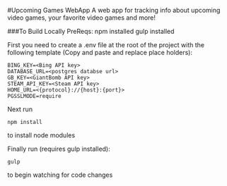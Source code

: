 #Upcoming Games WebApp
A web app for tracking info about upcoming video games, your favorite video games and more!

###To Build Locally
PreReqs:
npm installed
gulp installed

First you need to create a .env file at the root of the project with the following template (Copy and paste and replace place holders):
```
BING_KEY=<Bing API key>
DATABASE_URL=<postgres databse url>
GB_KEY=<GiantBomb API key>
STEAM_API_KEY=<Steam API key>
HOME_URL=<{protocol}://{host}:{port}>
PGSSLMODE=require
```
Next run
```
npm install
```
to install node modules

Finally run (requires gulp installed):
```
gulp
```
to begin watching for code changes
